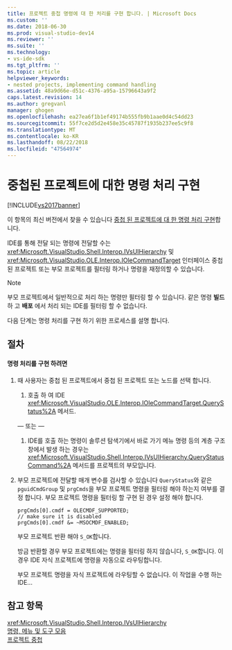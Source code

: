 ```yaml
---
title: 프로젝트 중첩 명령에 대 한 처리를 구현 합니다. | Microsoft Docs
ms.custom: ''
ms.date: 2018-06-30
ms.prod: visual-studio-dev14
ms.reviewer: ''
ms.suite: ''
ms.technology:
- vs-ide-sdk
ms.tgt_pltfrm: ''
ms.topic: article
helpviewer_keywords:
- nested projects, implementing command handling
ms.assetid: 48a9d66e-d51c-4376-a95a-15796643a9f2
caps.latest.revision: 14
ms.author: gregvanl
manager: ghogen
ms.openlocfilehash: ea27ea6f1b1ef49174b555fb9b1aae0d4c54dd23
ms.sourcegitcommit: 55f7ce2d5d2e458e35c45787f1935b237ee5c9f8
ms.translationtype: MT
ms.contentlocale: ko-KR
ms.lasthandoff: 08/22/2018
ms.locfileid: "47564974"
---
```

# <a name="implementing-command-handling-for-nested-projects"></a>중첩된 프로젝트에 대한 명령 처리 구현
[!INCLUDE[vs2017banner](../../includes/vs2017banner.md)]

이 항목의 최신 버전에서 찾을 수 있습니다 [중첩 된 프로젝트에 대 한 명령 처리 구현](https://docs.microsoft.com/visualstudio/extensibility/internals/implementing-command-handling-for-nested-projects)합니다.  
  
IDE를 통해 전달 되는 명령에 전달할 수는 <xref:Microsoft.VisualStudio.Shell.Interop.IVsUIHierarchy> 및 <xref:Microsoft.VisualStudio.OLE.Interop.IOleCommandTarget> 인터페이스 중첩 된 프로젝트 또는 부모 프로젝트를 필터링 하거나 명령을 재정의할 수 있습니다.  
  
> [!NOTE]
>  부모 프로젝트에서 일반적으로 처리 하는 명령만 필터링 할 수 있습니다. 같은 명령 **빌드** 하 고 **배포** 에서 처리 되는 IDE를 필터링 할 수 없습니다.  
  
 다음 단계는 명령 처리를 구현 하기 위한 프로세스를 설명 합니다.  
  
## <a name="procedures"></a>절차  
  
#### <a name="to-implement-command-handling"></a>명령 처리를 구현 하려면  
  
1.  때 사용자는 중첩 된 프로젝트에서 중첩 된 프로젝트 또는 노드를 선택 합니다.  
  
    1.  호출 하 여 IDE <xref:Microsoft.VisualStudio.OLE.Interop.IOleCommandTarget.QueryStatus%2A> 메서드.  
  
     — 또는 —  
  
    1.  IDE를 호출 하는 명령이 솔루션 탐색기에서 바로 가기 메뉴 명령 등의 계층 구조 창에서 발생 하는 경우는 <xref:Microsoft.VisualStudio.Shell.Interop.IVsUIHierarchy.QueryStatusCommand%2A> 메서드를 프로젝트의 부모입니다.  
  
2.  부모 프로젝트에 전달할 매개 변수를 검사할 수 있습니다 `QueryStatus`와 같은 `pguidCmdGroup` 및 `prgCmds`을 부모 프로젝트 명령을 필터링 해야 하는지 여부를 결정 합니다. 부모 프로젝트 명령을 필터링 할 구현 된 경우 설정 해야 합니다.  
  
    ```  
    prgCmds[0].cmdf = OLECMDF_SUPPORTED;  
    // make sure it is disabled  
    prgCmds[0].cmdf &= ~MSOCMDF_ENABLED;  
    ```  
  
     부모 프로젝트 반환 해야 `S_OK`합니다.  
  
     방금 반환할 경우 부모 프로젝트에는 명령을 필터링 하지 않습니다, `S_OK`합니다. 이 경우 IDE 자식 프로젝트에 명령을 자동으로 라우팅합니다.  
  
     부모 프로젝트 명령을 자식 프로젝트에 라우팅할 수 없습니다. 이 작업을 수행 하는 IDE...  
  
## <a name="see-also"></a>참고 항목  
 <xref:Microsoft.VisualStudio.Shell.Interop.IVsUIHierarchy>   
 [명령, 메뉴 및 도구 모음](../../extensibility/internals/commands-menus-and-toolbars.md)   
 [프로젝트 중첩](../../extensibility/internals/nesting-projects.md)


